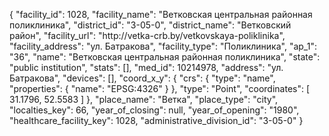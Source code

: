 {
    "facility_id": 1028,
    "facility_name": "Ветковская центральная районная поликлиника",
    "district_id": "3-05-0",
    "district_name": "Ветковский район",
    "facility_url": "http:\/\/vetka-crb.by\/vetkovskaya-poliklinika",
    "facility_address": "ул. Батракова",
    "facility_type": "Поликлиника",
    "ap_1": "36",
    "name": "Ветковская центральная районная поликлиника",
    "state": "public institution",
    "stats": [],
    "med_id": 10214978,
    "address": "ул. Батракова",
    "devices": [],
    "coord_x_y": {
        "crs": {
            "type": "name",
            "properties": {
                "name": "EPSG:4326"
            }
        },
        "type": "Point",
        "coordinates": [
            31.1796,
            52.5583
        ]
    },
    "place_name": "Ветка",
    "place_type": "city",
    "localties_key": 66,
    "year_of_closing": null,
    "year_of_opening": "1980",
    "healthcare_facility_key": 1028,
    "administrative_division_id": "3-05-0"
}